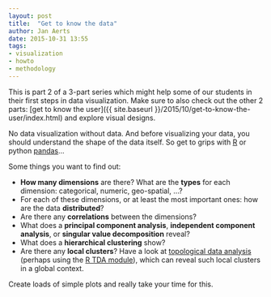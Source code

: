 ```yaml
---
layout: post
title:  "Get to know the data"
author: Jan Aerts
date: 2015-10-31 13:55
tags:
- visualization
- howto
- methodology
---
```

This is part 2 of a 3-part series which might help some of our students in their first steps in data visualization. Make sure to also check out the other 2 parts: [get to know the user]({{ site.baseurl }}/2015/10/get-to-know-the-user/index.html) and explore visual designs.

No data visualization without data. And before visualizing your data, you should understand the shape of the data itself. So get to grips with [R](https://www.r-project.org/) or python [pandas](http://pandas.pydata.org/)...

Some things you want to find out:

* **How many dimensions** are there? What are the **types** for each dimension: categorical, numeric, geo-spatial, ...?
* For each of these dimensions, or at least the most important ones: how are the data **distributed**?
* Are there any **correlations** between the dimensions?
* What does a **principal component analysis**, **independent component analysis**, or **singular value decomposition** reveal?
* What does a **hierarchical clustering** show?
* Are there any **local clusters**? Have a look at [topological data analysis](https://www.youtube.com/watch?v=3Z73Wd2T1xE) (perhaps using the [R TDA module](https://cran.r-project.org/web/packages/TDA/vignettes/article.pdf)), which can reveal such local clusters in a global context.

Create loads of simple plots and really take your time for this.
